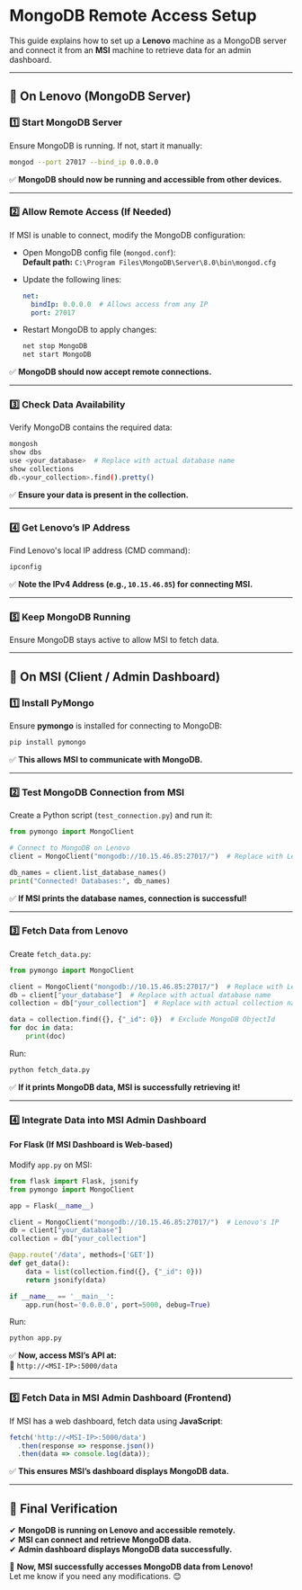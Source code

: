# MongoDB Remote Access Setup

This guide explains how to set up a **Lenovo** machine as a MongoDB server and connect it from an **MSI** machine to retrieve data for an admin dashboard.

---

## **🔹 On Lenovo (MongoDB Server)**

### **1️⃣ Start MongoDB Server**
Ensure MongoDB is running. If not, start it manually:
```sh
mongod --port 27017 --bind_ip 0.0.0.0
```
✅ **MongoDB should now be running and accessible from other devices.**

---

### **2️⃣ Allow Remote Access (If Needed)**
If MSI is unable to connect, modify the MongoDB configuration:

- Open MongoDB config file (`mongod.conf`):  
  **Default path:** `C:\Program Files\MongoDB\Server\8.0\bin\mongod.cfg`

- Update the following lines:
  ```yaml
  net:
    bindIp: 0.0.0.0  # Allows access from any IP
    port: 27017
  ```

- Restart MongoDB to apply changes:
  ```sh
  net stop MongoDB
  net start MongoDB
  ```
✅ **MongoDB should now accept remote connections.**

---

### **3️⃣ Check Data Availability**
Verify MongoDB contains the required data:
```sh
mongosh
show dbs
use <your_database>  # Replace with actual database name
show collections
db.<your_collection>.find().pretty()
```
✅ **Ensure your data is present in the collection.**

---

### **4️⃣ Get Lenovo’s IP Address**
Find Lenovo's local IP address (CMD command):
```sh
ipconfig
```
✅ **Note the IPv4 Address (e.g., `10.15.46.85`) for connecting MSI.**

---

### **5️⃣ Keep MongoDB Running**
Ensure MongoDB stays active to allow MSI to fetch data.

---

## **🔹 On MSI (Client / Admin Dashboard)**

### **1️⃣ Install PyMongo**
Ensure **pymongo** is installed for connecting to MongoDB:
```sh
pip install pymongo
```
✅ **This allows MSI to communicate with MongoDB.**

---

### **2️⃣ Test MongoDB Connection from MSI**
Create a Python script (`test_connection.py`) and run it:
```python
from pymongo import MongoClient

# Connect to MongoDB on Lenovo
client = MongoClient("mongodb://10.15.46.85:27017/")  # Replace with Lenovo's IP

db_names = client.list_database_names()
print("Connected! Databases:", db_names)
```
✅ **If MSI prints the database names, connection is successful!**

---

### **3️⃣ Fetch Data from Lenovo**
Create `fetch_data.py`:
```python
from pymongo import MongoClient

client = MongoClient("mongodb://10.15.46.85:27017/")  # Replace with Lenovo's IP
db = client["your_database"]  # Replace with actual database name
collection = db["your_collection"]  # Replace with actual collection name

data = collection.find({}, {"_id": 0})  # Exclude MongoDB ObjectId
for doc in data:
    print(doc)
```
Run:
```sh
python fetch_data.py
```
✅ **If it prints MongoDB data, MSI is successfully retrieving it!**

---

### **4️⃣ Integrate Data into MSI Admin Dashboard**
#### **For Flask (If MSI Dashboard is Web-based)**
Modify `app.py` on MSI:
```python
from flask import Flask, jsonify
from pymongo import MongoClient

app = Flask(__name__)

client = MongoClient("mongodb://10.15.46.85:27017/")  # Lenovo's IP
db = client["your_database"]
collection = db["your_collection"]

@app.route('/data', methods=['GET'])
def get_data():
    data = list(collection.find({}, {"_id": 0}))
    return jsonify(data)

if __name__ == '__main__':
    app.run(host='0.0.0.0', port=5000, debug=True)
```
Run:
```sh
python app.py
```
✅ **Now, access MSI’s API at:**  
📌 `http://<MSI-IP>:5000/data`

---

### **5️⃣ Fetch Data in MSI Admin Dashboard (Frontend)**
If MSI has a web dashboard, fetch data using **JavaScript**:
```javascript
fetch('http://<MSI-IP>:5000/data')
  .then(response => response.json())
  .then(data => console.log(data));
```
✅ **This ensures MSI’s dashboard displays MongoDB data.**

---

## **🎯 Final Verification**
✔ **MongoDB is running on Lenovo and accessible remotely.**  
✔ **MSI can connect and retrieve MongoDB data.**  
✔ **Admin dashboard displays MongoDB data successfully.**  

🚀 **Now, MSI successfully accesses MongoDB data from Lenovo!**  
Let me know if you need any modifications. 😊

